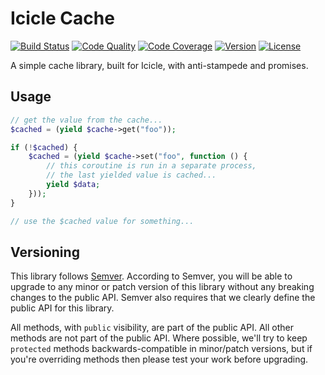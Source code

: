 # Icicle Cache

[![Build Status](http://img.shields.io/travis/asyncphp/icicle-cache.svg?style=flat-square)](https://travis-ci.org/asyncphp/icicle-cache)
[![Code Quality](http://img.shields.io/scrutinizer/g/asyncphp/icicle-cache.svg?style=flat-square)](https://scrutinizer-ci.com/g/asyncphp/icicle-cache)
[![Code Coverage](http://img.shields.io/scrutinizer/coverage/g/asyncphp/icicle-cache.svg?style=flat-square)](https://scrutinizer-ci.com/g/asyncphp/icicle-cache)
[![Version](http://img.shields.io/packagist/v/asyncphp/icicle-cache.svg?style=flat-square)](https://packagist.org/packages/asyncphp/icicle-cache)
[![License](http://img.shields.io/packagist/l/asyncphp/icicle-cache.svg?style=flat-square)](license.md)

A simple cache library, built for Icicle, with anti-stampede and promises.

## Usage

```php
// get the value from the cache...
$cached = (yield $cache->get("foo"));

if (!$cached) {
    $cached = (yield $cache->set("foo", function () {
        // this coroutine is run in a separate process,
        // the last yielded value is cached...
        yield $data;
    }));
}

// use the $cached value for something...
```

## Versioning

This library follows [Semver](http://semver.org). According to Semver, you will be able to upgrade to any minor or patch version of this library without any breaking changes to the public API. Semver also requires that we clearly define the public API for this library.

All methods, with `public` visibility, are part of the public API. All other methods are not part of the public API. Where possible, we'll try to keep `protected` methods backwards-compatible in minor/patch versions, but if you're overriding methods then please test your work before upgrading.
